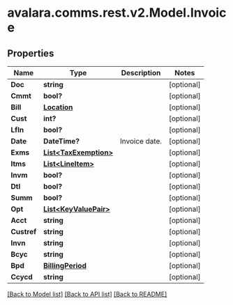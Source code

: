 
# avalara.comms.rest.v2.Model.Invoice

## Properties

Name | Type | Description | Notes
------------ | ------------- | ------------- | -------------
**Doc** | **string** |  | [optional] 
**Cmmt** | **bool?** |  | [optional] 
**Bill** | [**Location**](Location.md) |  | [optional] 
**Cust** | **int?** |  | [optional] 
**Lfln** | **bool?** |  | [optional] 
**Date** | **DateTime?** | Invoice date. | [optional] 
**Exms** | [**List&lt;TaxExemption&gt;**](TaxExemption.md) |  | [optional] 
**Itms** | [**List&lt;LineItem&gt;**](LineItem.md) |  | [optional] 
**Invm** | **bool?** |  | [optional] 
**Dtl** | **bool?** |  | [optional] 
**Summ** | **bool?** |  | [optional] 
**Opt** | [**List&lt;KeyValuePair&gt;**](KeyValuePair.md) |  | [optional] 
**Acct** | **string** |  | [optional] 
**Custref** | **string** |  | [optional] 
**Invn** | **string** |  | [optional] 
**Bcyc** | **string** |  | [optional] 
**Bpd** | [**BillingPeriod**](BillingPeriod.md) |  | [optional] 
**Ccycd** | **string** |  | [optional] 

[[Back to Model list]](../README.md#documentation-for-models)
[[Back to API list]](../README.md#documentation-for-api-endpoints)
[[Back to README]](../README.md)


